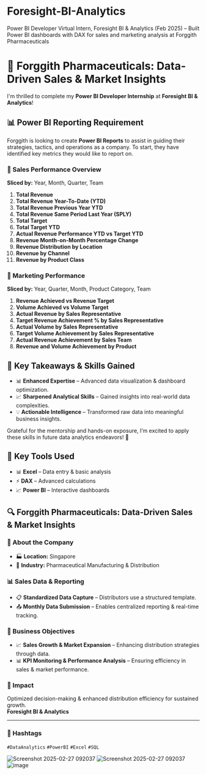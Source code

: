 # Foresight-BI-Analytics
 Power BI Developer Virtual Intern, Foresight BI &amp; Analytics (Feb 2025) – Built Power BI dashboards  with DAX for sales and marketing analysis at Forggith Pharmaceuticals
# 💊 Forggith Pharmaceuticals: Data-Driven Sales & Market Insights  

I'm thrilled to complete my **Power BI Developer Internship** at **Foresight BI & Analytics**!  

## 📊 Power BI Reporting Requirement  

Forggith is looking to create **Power BI Reports** to assist in guiding their strategies, tactics, and operations as a company. To start, they have identified key metrics they would like to report on.  

### 🛒 Sales Performance Overview  
**Sliced by:** Year, Month, Quarter, Team  

1. **Total Revenue**  
2. **Total Revenue Year-To-Date (YTD)**  
3. **Total Revenue Previous Year YTD**  
4. **Total Revenue Same Period Last Year (SPLY)**  
5. **Total Target**  
6. **Total Target YTD**  
7. **Actual Revenue Performance YTD vs Target YTD**  
8. **Revenue Month-on-Month Percentage Change**  
9. **Revenue Distribution by Location**  
10. **Revenue by Channel**  
11. **Revenue by Product Class**  

### 📣 Marketing Performance  
**Sliced by:** Year, Quarter, Month, Product Category, Team  

1. **Revenue Achieved vs Revenue Target**  
2. **Volume Achieved vs Volume Target**  
3. **Actual Revenue by Sales Representative**  
4. **Target Revenue Achievement % by Sales Representative**  
5. **Actual Volume by Sales Representative**  
6. **Target Volume Achievement by Sales Representative**  
7. **Actual Revenue Achievement by Sales Team**  
8. **Revenue and Volume Achievement by Product**  

## 📌 Key Takeaways & Skills Gained  

- 📊 **Enhanced Expertise** – Advanced data visualization & dashboard optimization.  
- 📈 **Sharpened Analytical Skills** – Gained insights into real-world data complexities.  
- 💡 **Actionable Intelligence** – Transformed raw data into meaningful business insights.  

Grateful for the mentorship and hands-on exposure, I’m excited to apply these skills in future data analytics endeavors! 🚀  

## 📌 Key Tools Used  

- 📊 **Excel** – Data entry & basic analysis  
- ⚡ **DAX** – Advanced calculations  
- 📈 **Power BI** – Interactive dashboards  

## 🔍 Forggith Pharmaceuticals: Data-Driven Sales & Market Insights  

### 📌 About the Company  

- 🏭 **Location:** Singapore  
- 💊 **Industry:** Pharmaceutical Manufacturing & Distribution  

### 📊 Sales Data & Reporting  

- 📋 **Standardized Data Capture** – Distributors use a structured template.  
- 📤 **Monthly Data Submission** – Enables centralized reporting & real-time tracking.  

### 📌 Business Objectives  

- 📈 **Sales Growth & Market Expansion** – Enhancing distribution strategies through data.  
- 📊 **KPI Monitoring & Performance Analysis** – Ensuring efficiency in sales & market performance.  

### 🔹 Impact  

Optimized decision-making & enhanced distribution efficiency for sustained growth.  
**Foresight BI & Analytics**  

---  

### 🔖 Hashtags  
`#DataAnalytics` `#PowerBI` `#Excel` `#SQL`

![Screenshot 2025-02-27 092037](https://github.com/user-attachments/assets/69586979-d01b-49cb-9142-cfc4827ed20b)
![Screenshot 2025-02-27 092037](https://github.com/user-attachments/assets/ab0db2c1-3b11-4e72-8a89-36fe9d33f021)
![image](https://github.com/user-attachments/assets/97ac1f53-be5e-46d8-bea8-f6416cd96ccf)


